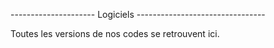 --------------------- Logiciels --------------------------------

Toutes les versions de nos codes se retrouvent ici.
